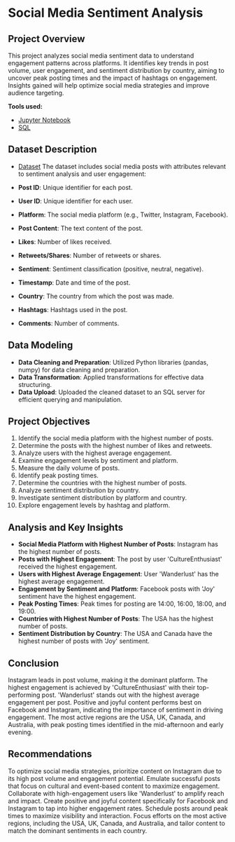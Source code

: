 # Social Media Sentiment Analysis

## Project Overview
This project analyzes social media sentiment data to understand engagement patterns across platforms. It identifies key trends in post volume, user engagement, and sentiment distribution by country, aiming to uncover peak posting times and the impact of hashtags on engagement. Insights gained will help optimize social media strategies and improve audience targeting.

**Tools used:**
- [Jupyter Notebook](https://github.com/Adarsh23082/Social-Media-Sentiments-Analysis/blob/main/Data%20cleaning%20and%20uploading%20to%20SQL%20Server.ipynb)
- [SQL](https://github.com/Adarsh23082/Social-Media-Sentiments-Analysis/blob/main/Sentiment%20Analysis%20Query.sql)

## Dataset Description
- [Dataset](https://www.kaggle.com/datasets/kashishparmar02/social-media-sentiments-analysis-dataset)
The dataset includes social media posts with attributes relevant to sentiment analysis and user engagement:

- **Post ID**: Unique identifier for each post.
- **User ID**: Unique identifier for each user.
- **Platform**: The social media platform (e.g., Twitter, Instagram, Facebook).
- **Post Content**: The text content of the post.
- **Likes**: Number of likes received.
- **Retweets/Shares**: Number of retweets or shares.
- **Sentiment**: Sentiment classification (positive, neutral, negative).
- **Timestamp**: Date and time of the post.
- **Country**: The country from which the post was made.
- **Hashtags**: Hashtags used in the post.
- **Comments**: Number of comments.

## Data Modeling
- **Data Cleaning and Preparation**: Utilized Python libraries (pandas, numpy) for data cleaning and preparation.
- **Data Transformation**: Applied transformations for effective data structuring.
- **Data Upload**: Uploaded the cleaned dataset to an SQL server for efficient querying and manipulation.

## Project Objectives
1. Identify the social media platform with the highest number of posts.
2. Determine the posts with the highest number of likes and retweets.
3. Analyze users with the highest average engagement.
4. Examine engagement levels by sentiment and platform.
5. Measure the daily volume of posts.
6. Identify peak posting times.
7. Determine the countries with the highest number of posts.
8. Analyze sentiment distribution by country.
9. Investigate sentiment distribution by platform and country.
10. Explore engagement levels by hashtag and platform.

## Analysis and Key Insights
- **Social Media Platform with Highest Number of Posts**: Instagram has the highest number of posts.
- **Posts with Highest Engagement**: The post by user 'CultureEnthusiast' received the highest engagement.
- **Users with Highest Average Engagement**: User 'Wanderlust' has the highest average engagement.
- **Engagement by Sentiment and Platform**: Facebook posts with 'Joy' sentiment have the highest engagement.
- **Peak Posting Times**: Peak times for posting are 14:00, 16:00, 18:00, and 19:00.
- **Countries with Highest Number of Posts**: The USA has the highest number of posts.
- **Sentiment Distribution by Country**: The USA and Canada have the highest number of posts with 'Joy' sentiment.

## Conclusion
Instagram leads in post volume, making it the dominant platform. The highest engagement is achieved by 'CultureEnthusiast' with their top-performing post. 'Wanderlust' stands out with the highest average engagement per post. Positive and joyful content performs best on Facebook and Instagram, indicating the importance of sentiment in driving engagement. The most active regions are the USA, UK, Canada, and Australia, with peak posting times identified in the mid-afternoon and early evening.

## Recommendations
To optimize social media strategies, prioritize content on Instagram due to its high post volume and engagement potential. Emulate successful posts that focus on cultural and event-based content to maximize engagement. Collaborate with high-engagement users like 'Wanderlust' to amplify reach and impact. Create positive and joyful content specifically for Facebook and Instagram to tap into higher engagement rates. Schedule posts around peak times to maximize visibility and interaction. Focus efforts on the most active regions, including the USA, UK, Canada, and Australia, and tailor content to match the dominant sentiments in each country.
